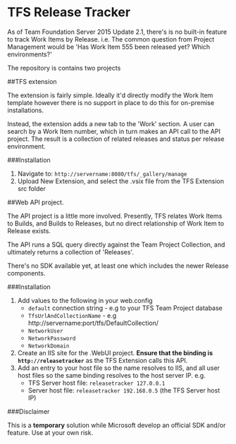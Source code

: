# TFS Release Tracker

As of Team Foundation Server 2015 Update 2.1, there's is no built-in feature to track Work Items by Release. i.e. The common question from Project Management would be  'Has Work Item 555 been released yet? Which environments?'

The repository is contains two projects

##TFS extension 

The extension is fairly simple. Ideally it'd directly modify the Work Item template however there is no support in place to do this for on-premise installations.

Instead, the extension adds a new tab to the 'Work' section. A user can search by a Work Item number, which in turn makes an API call to the API project. The result is a collection of related releases and status per release environment.

###Installation
1. Navigate to: `http://servername:8080/tfs/_gallery/manage`
2. Upload New Extension, and select the .vsix file from the TFS Extension src folder

##Web API project.

The API project is a little more involved. Presently, TFS relates Work Items to Builds, and Builds to Releases, but no direct relationship of Work Item to Release exists.

The API runs a SQL query directly against the Team Project Collection, and ultimately returns a collection of 'Releases'.

There's no SDK available yet, at least one which includes the newer Release components.

###Installation

1. Add values to the following in your web.config
	- `default` connection string - e.g to your TFS Team Project database
	- `TfsUrlAndCollectionName` - e.g http://servername:port/tfs/DefaultCollection/
	- `NetworkUser`
	- `NetworkPassword`
	- `NetworkDomain`
2. Create an IIS site for the .WebUI project. **Ensure that the binding is `http://releasetracker`** as the TFS Extension calls this API.
3. Add an entry to your host file so the name resolves to IIS, and all user host files so the same binding resolves to the host server IP. e.g.
	- TFS Server host file: `releasetracker 127.0.0.1`
	- Server host file: `releasetracker 192.168.0.5` (the TFS Server host IP)

###Disclaimer

This is a **temporary** solution while Microsoft develop an official SDK and/or feature. Use at your own risk.
